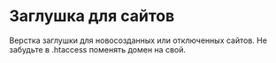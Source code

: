 Заглушка для сайтов
===================

Верстка заглушки для новосозданных или отключенных сайтов.
Не забудьте в .htaccess поменять домен на свой.
